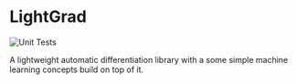 # LightGrad
![Unit Tests](https://github.com/ndoll1998/lightgrad/workflows/Unit%20Tests/badge.svg)

A lightweight automatic differentiation library with a some simple machine learning concepts build on top of it.
